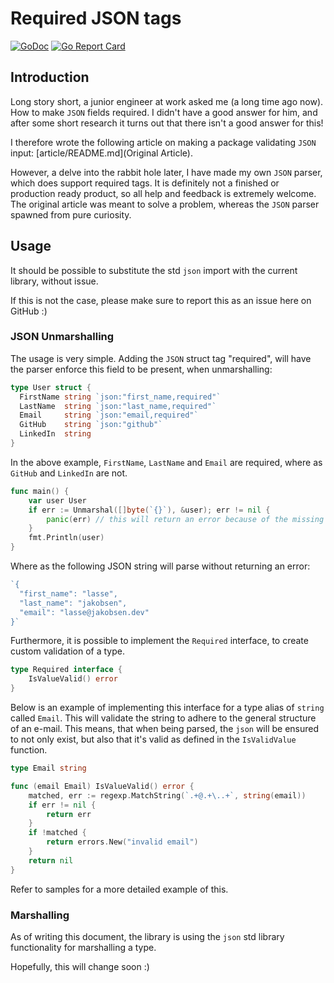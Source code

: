 # Required JSON tags

[![GoDoc](https://godoc.org/github.com/Pungyeon/required?status.svg)](https://godoc.org/github.com/Pungyeon/required) 
[![Go Report Card](https://goreportcard.com/badge/github.com/Pungyeon/required)](https://goreportcard.com/report/github.com/Pungyeon/required)  

## Introduction
Long story short, a junior engineer at work asked me (a long time ago now). How to make `JSON` fields required. I didn't have a good answer for him, and after some short research it turns out that there isn't a good answer for this!

I therefore wrote the following article on making a package validating `JSON` input: [article/README.md](Original Article).

However, a delve into the rabbit hole later, I have made my own `JSON` parser, which does support required tags. It is definitely not a finished or production ready product, so all help and feedback is extremely welcome. The original article was meant to solve a problem, whereas the `JSON` parser spawned from pure curiosity.

## Usage
It should be possible to substitute the std `json` import with the current library, without issue.

If this is not the case, please make sure to report this as an issue here on GitHub :)

### JSON Unmarshalling
The usage is very simple. Adding the `JSON` struct tag "required", will have the parser enforce this field to be present, when unmarshalling:

```go
type User struct {
  FirstName string `json:"first_name,required"`
  LastName  string `json:"last_name,required"`
  Email     string `json:"email,required"`
  GitHub    string `json:"github"`
  LinkedIn  string
}
``` 

In the above example, `FirstName`, `LastName` and `Email` are required, where as `GitHub` and `LinkedIn` are not.

```go
func main() {
    var user User
    if err := Unmarshal([]byte(`{}`), &user); err != nil {
        panic(err) // this will return an error because of the missing required fields
    }
    fmt.Println(user)
}
```

Where as the following JSON string will parse without returning an error:

```go
`{
  "first_name": "lasse",
  "last_name": "jakobsen",
  "email": "lasse@jakobsen.dev"
}`
```

Furthermore, it is possible to implement the `Required` interface, to create custom validation of a type.

```go
type Required interface {
	IsValueValid() error
}
```

Below is an example of implementing this interface for a type alias of `string` called `Email`. This will validate the string to adhere to the general structure of an e-mail. This means, that when being parsed, the `json` will be ensured to not only exist, but also that it's valid as defined in the `IsValidValue` function.

```go
type Email string

func (email Email) IsValueValid() error {
	matched, err := regexp.MatchString(`.+@.+\..+`, string(email))
	if err != nil {
		return err
	}
	if !matched {
		return errors.New("invalid email")
	}
	return nil
}
```

Refer to samples for a more detailed example of this.

### Marshalling
As of writing this document, the library is using the `json` std library functionality for marshalling a type.

Hopefully, this will change soon :)
